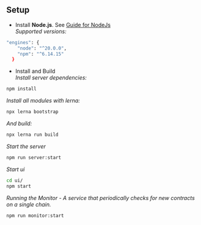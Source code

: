 ## Setup

* Install **Node.js**. See [Guide for NodeJs](https://docs.npmjs.com/downloading-and-installing-node-js-and-npm)<br/>
  *Supported versions:*
```bash
"engines": {
    "node": "^20.0.0",
    "npm": "^6.14.15"
  }
```

* Install and Build<br/>
  *Install server dependencies:*
```bash
npm install
```
  *Install all modules with lerna:*    
```bash
npx lerna bootstrap
```  
*And build:*  
```bash
npx lerna run build
```

*Start the server*
```bash
npm run server:start
```

*Start ui*
```bash
cd ui/
npm start
```

*Running the Monitor - A service that periodically checks for new contracts on a single chain.*
```bash
npm run monitor:start
```